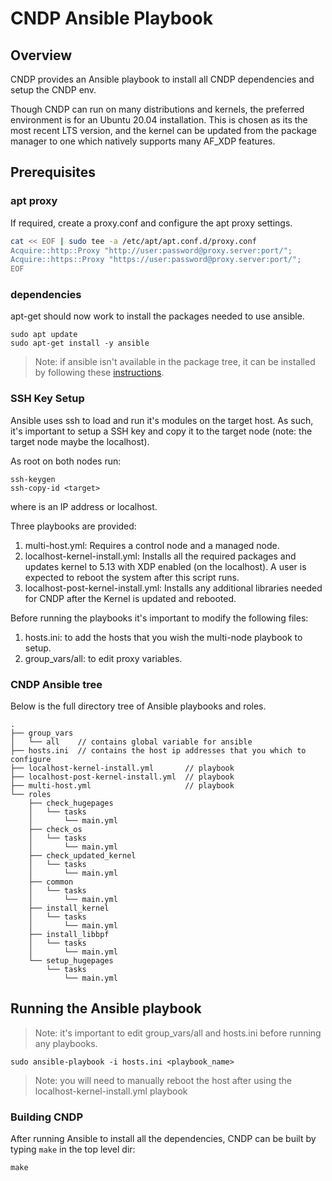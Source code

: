 # CNDP Ansible Playbook

## Overview

CNDP provides an Ansible playbook to install all CNDP dependencies and setup the CNDP env.

Though CNDP can run on many distributions and kernels, the preferred environment is for an Ubuntu
20.04 installation. This is chosen as its the most recent LTS version, and the kernel can be
updated from the package manager to one which natively supports many AF_XDP features.

## Prerequisites

### apt proxy

If required, create a proxy.conf and configure the apt proxy settings.

```bash
cat << EOF | sudo tee -a /etc/apt/apt.conf.d/proxy.conf
Acquire::http::Proxy "http://user:password@proxy.server:port/";
Acquire::https::Proxy "https://user:password@proxy.server:port/";
EOF
```

### dependencies

apt-get should now work to install the packages needed to use ansible.

```
sudo apt update
sudo apt-get install -y ansible
```

> Note: if ansible isn't available in the package tree, it can be installed by
following these
[instructions](https://docs.ansible.com/ansible/latest/installation_guide/intro_installation.html#installing-ansible-on-ubuntu).

### SSH Key Setup

Ansible uses ssh to load and run it's modules on the target host. As such, it's important to setup a
SSH key and copy it to the target node (note: the target node maybe the localhost).

As root on both nodes run:
```
ssh-keygen
ssh-copy-id <target>
```
where <target> is an IP address or localhost.


Three playbooks are provided:
1. multi-host.yml: Requires a control node and a managed node.
2. localhost-kernel-install.yml: Installs all the required packages and updates kernel to 5.13
   with XDP enabled (on the localhost). A user is expected to reboot the system after this script
   runs.
3. localhost-post-kernel-install.yml: Installs any additional libraries needed for
   CNDP after the Kernel is updated and rebooted.

Before running the playbooks it's important to modify the following files:
1. hosts.ini: to add the hosts that you wish the multi-node playbook to setup.
2. group_vars/all: to edit proxy variables.

### CNDP Ansible tree
Below is the full directory tree of Ansible playbooks and roles.

```
.
├── group_vars
│   └── all    // contains global variable for ansible
├── hosts.ini  // contains the host ip addresses that you which to configure
├── localhost-kernel-install.yml       // playbook
├── localhost-post-kernel-install.yml  // playbook
├── multi-host.yml                     // playbook
└── roles
    ├── check_hugepages
    │   └── tasks
    │       └── main.yml
    ├── check_os
    │   └── tasks
    │       └── main.yml
    ├── check_updated_kernel
    │   └── tasks
    │       └── main.yml
    ├── common
    │   └── tasks
    │       └── main.yml
    ├── install_kernel
    │   └── tasks
    │       └── main.yml
    ├── install_libbpf
    │   └── tasks
    │       └── main.yml
    └── setup_hugepages
        └── tasks
            └── main.yml
```

## Running the Ansible playbook

> Note: it's important to edit group_vars/all and hosts.ini before running any playbooks.

```
sudo ansible-playbook -i hosts.ini <playbook_name>
```

> Note: you will need to manually reboot the host after using the localhost-kernel-install.yml
playbook

### Building CNDP

After running Ansible to install all the dependencies, CNDP can be built by typing `make` in the
top level dir:

```
make
```

